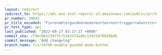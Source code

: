 ```yaml
---
layout: redirect
redirect_to: https://a8c-woo-test-reports.s3.amazonaws.com/public/pr/34843/api/index.html
pr_number: 34843
pr_title_encoded: "Fix+enable+guided+mode+button+not+trigger+when+its+text+is+translated"
pr_test_type: api
last_published: "2022-09-27 03:17:27 +0000"
commit_sha: cf96c0b12397f575343374ad6c12931876920bdb
commit_message: "Add changelog"
branch_name: fix/34760-enable-guided-mode-button
---
```

